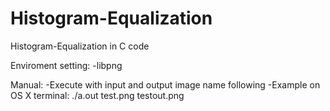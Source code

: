 # Histogram-Equalization
Histogram-Equalization in C code

Enviroment setting:
-libpng

Manual:
-Execute with input and output image name following
-Example on OS X terminal: ./a.out test.png testout.png
